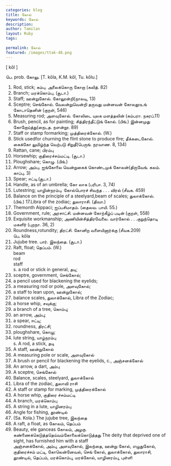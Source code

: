 ```yaml
---
categories: blog
title: கோல்
keywords: கோல்
description: 
author: Tamilan
layout: Ruby
tags: 
 
permalink: கோல்
featured: /images/ttak-48.png
---
```

  
[ kōl ]  
  
பெ. prob. கோலு. [T. kōla, K.M. kōl, Tu. kōlu.]  
1. Rod, stick; கம்பு. அலைக்கொரு கோறா (கலித். 82)  
2. Branch; மரக்கொம்பு. (சூடா.)  
3. Staff; ஊன்றுகோல். கோலூன்றி(நாலடி, 13)  
4. Sceptre; செங்கோல். வேலன்றுவென்றி தருவது மன்னவன் கோலதூஉங் கோடாதெனின் (குறள், 546)  
5. Measuring rod; அளவுகோல். கோலிடை யுலக மளத்தலின் (கம்பரா. நகரப்.11)  
6. Brush, pencil, as for painting; சித்திரந்தீட்டுங் கோல். (பிங்.) இன்னமுது கோறோய்த்து(நைடத. நளன்றூ. 89)  
7. Staff or stamp formarking; முத்திரைக்கோல். (W.)  
8. Stick usedfor churning the flint stone to produce fire; தீக்கடைகோல். கைக்கோ லுமிழ்ந்த வெற்படு சிறுதீ(பெருங். நரவாண. 8, 134)  
9. Rattan, cane; பிரம்பு  
10. Horsewhip; குதிரைச்சம்மட்டி. (சூடா.)  
11. Ploughshare; கொழு. (பிங்.)  
12. Arrow; அம்பு. ஐங்கோலை வென்றுகைக் கொண்டமுக் கோலன்(திருவேங். கலம். காப்பு. 3)  
13. Spear; ஈட்டி.(சூடா.)  
14. Handle, as of an umbrella; கோ லாக (பரிபா. 3, 74)  
15. Lutestring; யாழின்நரம்பு. கோல்பொரச் சிவந்த . . . விரல் (சீவக. 459)  
16. Balance on the principle of a steelyard,beam of scales; துலாக்கோல். (பிங்.) 17.Libra of the zodiac; துலாராசி. (திவா.)  
18. Themonth Aippaci; ஐப்பசிமாதம். (தைலவ. பாயி. 55.)  
19. Government, rule; அரசாட்சி. மன்னவன் கோற்கீழ்ப் படின் (குறள், 558)  
20. Exquisite workmanship; அணியின்சித்திரவேலை. வார்கோல் . . .குறுந்தொடி மகளிர் (புறநா. 36, 2)  
21. Roundness,rotundity; திரட்சி. கோனிற வளையினார்க்கு (சீவக.209)  
பெ. kōla  
1. Jujube tree. பார். இலந்தை. (சூடா.)  
2. Raft, float; தெப்பம். (W.)  
beam  
rod  
staff  
s. a rod or stick in general, தடி;  
2. sceptre, government, செங்கோல்;  
3. a pencil used for blackening the eyelids;  
4. a measuring rod or pole, அளவுகோல்;  
5. a staff to lean upon, ஊன்றுகோல்;  
6. balance scales, துலாக்கோல், Libra of the Zodiac;  
7. a horse whip, சவுக்கு;  
8. a branch of a tree, கொம்பு;  
9. an arrow, அம்பு;  
1. a spear, ஈட்டி;  
11. roundness, திரட்சி;  
12. ploughshare, கொழு;  
13. lute string, யாழ்நரம்பு  
s. A rod, a stick, தடி  
2. A staff, ஊன்றுகோல்  
3. A measuring pole or scale, அளவுகோல்  
4. A brush or pencil for blackening the eyelids, c., அஞ்சனக்கோல்  
5. An arrow, a dart, அம்பு  
6. A sceptre, செங்கோல்  
7. Balance, scales, steelyard, துலாக்கோல்  
8. Libra of the zodiac, துலாவி ராசி  
9. A staff or stamp for marking, முத்திரைக்கோல்  
1. A horse whip, குதிரை ச்சம்மட்டி  
11. A branch, மரக்கொம்பு  
12. A string in a lute, யாழினரம்பு  
13. Angle for fishing, தூண்டில்  
14. (Sa. Kola.) The jujube tree, இலந்தை  
15. A raft, a float, as கோலம், தெப்பம்  
16. Beauty, ele ganceas கோலம், அழகு. கண்ணைக்கெடுத்ததெய்வம்கோலைக்கொடுத்தது The deity that deprived one of sight, has furnished him with a staff  
அஞ்சனக்கோல், அம்பு, அளவுகோல், இலந்தை, ஊன்று கோல், எழுதுகோல், குதிரைச்சம் மட்டி, கோலென்னேவல், செங் கோல், துலாக்கோல், துலாராசி, தூண்டில், தெப்பம், மரக்கொம்பு, மரக்கோல், யாழினரம்பு, புள்ளி